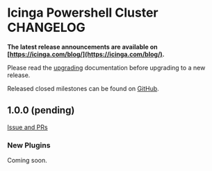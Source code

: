 # Icinga Powershell Cluster CHANGELOG
**The latest release announcements are available on [https://icinga.com/blog/](https://icinga.com/blog/).**

Please read the [upgrading](30-Upgrading-Plugins.md)
documentation before upgrading to a new release.

Released closed milestones can be found on [GitHub](https://github.com/Icinga/icinga-powershell-cluster/milestones?state=closed).

## 1.0.0 (pending)

[Issue and PRs](https://github.com/Icinga/icinga-powershell-cluster/milestone/1?closed=1)

### New Plugins

Coming soon.
